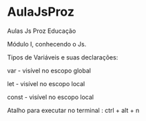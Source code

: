 # AulaJsProz

Aulas Js Proz Educação

Módulo I, conhecendo o Js.

Tipos de Variáveis e suas declarações:

var - visível no escopo global

let - visível no escopo local

const - visível no escopo local

Atalho para executar no terminal : ctrl + alt + n
